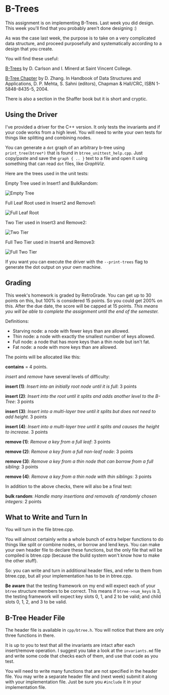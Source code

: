 B-Trees
========

This assignment is on implementing B-Trees. Last week you did
design. This week you'll find that you probably aren't done designing
:)

As was the case last week, the purpose is to take on a very
complicated data structure, and proceed purposefully and
systematically according to a design that you create.

You will find these useful:

[B-Trees](http://cis.stvincent.edu/html/tutorials/swd/btree/btree.html)
by D. Carlson and I. Minerd at Saint Vincent College.

[B-Tree Chapter](http://zgking.com:8080/home/donghui/publications/books/dshandbook_BTree.pdf)
by D. Zhang. In Handbook of Data Structures and Applications,
D. P. Mehta, S. Sahni (editors), Chapman & Hall/CRC, ISBN
1-5848-8435-5, 2004.

There is also a section in the Shaffer book but it is short and
cryptic.

Using the Driver
--------

I've provided a driver for the C++ version. It only tests the
invariants and if your code works from a high level. You will need to
write your own tests for things like splitting and combining nodes.

You can generate a `dot` graph of an arbitrary b-tree using
`print_tree(btree*)` that is found in `btree_unittest_help.cpp`. Just
copy/paste and save the `graph { .. }` text to a file and open it
using something that can read `dot` files, like _GraphViz_.

Here are the trees used in the unit tests:

Empty Tree used in Insert1 and BulkRandom:

![Empty Tree](https://raw.github.com/johnsogg/cs2270/master/homeworks/hw-5-btree/graph-empty.png)

Full Leaf Root used in Insert2 and Remove1:

![Full Leaf Root](https://raw.github.com/johnsogg/cs2270/master/homeworks/hw-5-btree/graph-full-leaf-root.png)

Two Tier used in Insert3 and Remove2:

![Two Tier](https://raw.github.com/johnsogg/cs2270/master/homeworks/hw-5-btree/graph-two-tier.png)

Full Two Tier used in Insert4 and Remove3:

![Full Two Tier](https://raw.github.com/johnsogg/cs2270/master/homeworks/hw-5-btree/graph-full-two-tier.png)

If you want you can execute the driver with the `--print-trees` flag
to generate the dot output on your own machine.

Grading
-------

This week's homework is graded by RetroGrade. You can get up to 30
points on this, but 100% is considered 15 points. So you could get
200% on this. After the due date, the score will be capped at 15
points.  _This means you will be able to complete the assignment until
the end of the semester._

Definitions:

* Starving node: a node with fewer keys than are allowed.
* Thin node: a node with exactly the smallest number of keys allowed.
* Full node: a node that has more keys than a thin node but isn't fat.
* Fat node: a node with more keys than are allowed.

The points will be allocated like this:

__contains__ = 4 points.

_insert_ and _remove_ have several levels of difficulty:

__insert (1)__: _Insert into an initially root node until it is full_:
3 points

__insert (2)__: _Insert into the root until it splits and adds another
level to the B-Tree_: 3 points

__insert (3)__: _Insert into a multi-layer tree until it splits but
does not need to add height._ 3 points

__insert (4)__: _Insert into a multi-layer tree until it splits and
causes the height to increase._ 3 points

__remove (1)__: _Remove a key from a full leaf_: 3 points

__remove (2)__: _Remove a key from a full non-leaf node_: 3 points

__remove (3)__: _Remove a key from a thin node that can borrow from a
full sibling_: 3 points

__remove (4)__: _Remove a key from a thin node with thin siblings_: 3
points

In addition to the above checks, there will also be a final test:

__bulk random__: _Handle many insertions and removals of randomly
chosen integers_: 2 points


What to Write and Turn In
----------

You will turn in the file btree.cpp.

You will almost certainly write a whole bunch of extra helper
functions to do things like split or combine nodes, or borrow and lend
keys. You can make your own header file to declare these functions,
but the only file that will be compiled is btree.cpp (because the
build system won't know how to make the other stuff).

So: you can write and turn in additional header files, and refer to
them from btree.cpp, but all your implementation has to be in
btree.cpp.

__Be aware__ that the testing framework on my end will expect each of
your `btree` structure members to be correct. This means if
`btree->num_keys` is 3, the testing framework will expect key slots 0,
1, and 2 to be valid; and child slots 0, 1, 2, and 3 to be valid. 

B-Tree Header File
--------

The header file is available in `cpp/btree.h`. You will notice that
there are only three functions in there.

It is up to you to test that all the invariants are intact after each
insert/remove operation. I suggest you take a look at the
`invariants.md` file and write some code that checks each of them, and
use that code as you test.

You will need to write many functions that are not specified in the
header file. You may write a separate header file and (next week)
submit it along with your implementation file. Just be sure you
`#include` it in your implementation file.



